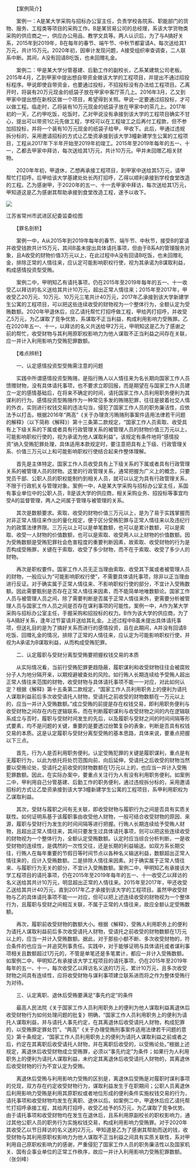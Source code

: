 　　【案例简介】

　　案例一：A是某大学采购与招标办公室主任，负责学校各院系、职能部门的货物、服务、工程类等项目的采购工作。B是某贸易公司的总经理，系该大学货物类采购的供应商之一，供应办公用品、教学文具等。两人认识后，为了与A搞好关系，2015年到2019年，B在每年的春节、端午节、中秋节都宴请A，每次送给其1万元，共计15万元。2020年初，因审计发现问题，A接受组织审查调查，二人联系中断。其间，A没有回请B吃饭，也未回赠礼金。

　　案例二：甲是某大学分管基建、后勤工作的副校长，乙系某建筑公司老板。2015年4月，乙到甲家中提出想自带资金做该大学的工程项目，并提出不通过招投标程序。甲说即使自带资金，也要通过投标，不招投标没有办法给工程项目。乙离开时，将装有20万元现金的纸袋子放在甲家中客厅茶几上。2016年3月，乙又到甲家中提出想在新校区做一个项目，希望得到关照。甲说一定要通过招投标，才可以做工程。临走时，乙将装有10万元现金的纸袋子放在甲家中的茶几上。2017年初的一天，乙约甲吃饭，吃饭时，乙对甲说没有承接到该大学的工程项目确实不甘心，提出可以带资1亿元先做工程，学校可以在工程竣工之后再付工程款，但不参加招投标，并将一个装有10万元现金的纸袋子给甲，甲收下。此后，甲通过违规拆分标的，采用邀请招标的方式让乙垫资承接到该大学3幢新建学生公寓的工程项目，工程从2017年下半年开始至2019年初竣工。2015年至2019年每年的五一、十一，乙都去甲家中拜访，每次送给其1万元，共计10万元。甲并未回赠乙相关财物。

　　2020年年初，甲退休，乙想再承接工程项目，到甲家中送给其5万元，请甲帮忙打招呼。后甲给该大学基建处处长丙打招呼，乙得以顺利承接到学校食堂改造的工程。乙为感谢甲，于2020年的五一、十一去甲家中拜访，每次送给其1万元，甲知道这是乙为感谢其帮助承接到食堂改造工程，遂予以收下。

![](https://www.ccdi.gov.cn/hdjln/ywtt/202401/W020240131656000625216.png)

江苏省常州市武进区纪委监委绘图

　　【罪名剖析】

　　案例一中，A从2015年到2019年每年的春节、端午节、中秋节，接受B的宴请并收受钱款共计15万元，其间B虽未提出具体请托事项，但由于B系A的管理服务对象，且A收受的财物价值3万元以上，在此过程中A没有回请B吃饭，也未回赠礼金，排除正常的人情往来，应认定可能影响职权行使，视为其承诺为B谋取利益，构成感情投资型受贿。

　　案例二中，甲明知乙有请托事项，仍在2015年至2019年每年的五一、十一收受乙以拜访的名义送给其共计10万元，超出正常人情往来；2015年至2017年，甲收受乙20万元、10万元、10万元三笔共计40万元，2017年乙承接到该大学新建学生公寓的工程项目，可以把这些连续收受的财物视为一个整体行为，全额认定为受贿数额。2020年甲退休后，应乙请托帮忙打招呼做工程，甲给丙打招呼，并收受乙5万元，为乙谋取了竞争优势，系谋取不正当利益，构成利用影响力受贿罪。乙在2020年五一、十一，以拜访的名义共送给甲2万元，甲明知这是乙为了感谢之前的帮忙，收受财物与其利用原职权影响力为他人谋取不正当利益之间存在关联，应一并计入利用影响力受贿犯罪数额。

　　【难点辨析】

　　一、认定感情投资型受贿需注意的问题

　　实践中所谓感情投资型贿赂，是指行贿人以人情往来为名长期向国家工作人员馈赠财物，没有具体请托事项，也不要求立即回报，而是期望在与国家工作人员建立一定的感情基础后，在将来不确定的时间，请托国家工作人员利用职务便利为其谋利的行为。感情投资型贿赂作为一种常见多发的贿赂犯罪，往往是披着社交人情的外衣，实则进行权钱交易的违法勾当，侵犯了国家工作人员的职务廉洁性，应依法予以打击。根据2016年“两高”《关于办理贪污贿赂刑事案件适用法律若干问题的解释》（以下简称《解释》）第十三条第二款规定，“国家工作人员索取、收受具有上下级关系的下属或者具有行政管理关系的被管理人员的财物价值三万元以上，可能影响职权行使的，视为承诺为他人谋取利益”。该规定有条件地将“感情投资”纳入受贿犯罪处理，具体适用本款规定时，要注意把具有上下级、行政管理关系、价值三万元以上和可能影响职权行使结合起来作整体理解。

　　首先是主体特定。国家工作人员收受具有上下级关系的下属或者具有行政管理关系的被管理人员的财物。这里的行政管理关系，通常把握为广义上的概念，只要党员干部、公职人员的职权能制约到相关人员，就可以认定为具有行政管理关系，不限于行政机关与管理对象。案例一中，A是某大学采购与招标办公室主任，系国有事业单位中的公职人员，B是该大学的供应商，相关采购业务、招投标等事宜均受A的监督管理，两人之间属于管理与被管理的关系。

　　其次是数额要求。索取、收受的财物价值三万元以上，是为了易于实践掌握而对非正常人情往来作出的量化规定，便于区分受贿犯罪与正常人情往来以及违纪行为的政策法律界限。三万元以上可以是单笔数额，也可以是累计数额，可以是索取、收受一人财物的价值数额，也可以是索取、收受两人以上财物的价值数额。因为受贿数额是受贿犯罪社会危害程度的重要判断因素，故索取、收受财物的行为是否构成受贿罪，关键在于索取、收受了多少财物，而不在于索取、收受了多少人的财物。

　　再次是职权要件。国家工作人员无正当理由索取、收受其下属或者被管理人员的财物，一般应认为“可能影响职权行使”，不需要具体请托事项，除非以正当理由进行反证。对于确实属于正常人情往来、不影响职权行使的部分，不宜计入受贿数额。因此需要甄别是否存在正常人情往来因素，而不能简单地唯数额论。国家工作人员与被管理人员之间，除了需要判断是否属于正常人情往来外，更需要分析被管理人员与国家工作人员之间是否存在谋利事项的可能性。案例一中，A作为某大学采购与招标办公室主任，手握采购和招投标的权力。B作为该大学的供应商，为了与A搞好关系，逢年过节宴请并送给其礼金。上述过程中B虽未提出具体请托事项，但送礼目的是为了搞好关系而进行的感情投资，且在此期间，A并没有回请B吃饭、回赠礼金的情况，排除了正常的人情往来，应认定为可能影响职权行使，并视为A承诺为B谋取利益，从而构成受贿犯罪。

　　二、认定履职与受财分离型受贿要把握权钱交易的本质

　　从实际情况看，当前行受贿犯罪更趋隐蔽，履职谋利和收受财物往往会被腐败分子人为地分隔开来，以期规避被查处的风险。如行贿人长期连续给予受贿人超出正常人情往来范围的财物，收受财物与具体请托事项不能一一对应，对此如何认定？根据《解释》第十五条第二款规定，“国家工作人员利用职务上的便利为请托人谋取利益前后多次收受请托人财物，受请托之前收受的财物数额在一万元以上的，应当一并计入受贿数额。”成立受贿的前提是存在权钱交易，即利用职务便利与收受财物之间存在内在逻辑联系，而在判断履职谋利与收受财物之间的内在逻辑联系成立与否时，履职与受财时间发生的先后，以及履职与受财之间的时间间隔等形式要素，均不是问题的关键，重要的是要透过纷繁复杂的表象，判断是否具有权钱交易的本质。这是认定履职与受财分离型受贿的基本思路，具体来说，要重点把握以下三点。

　　首先，行为人是否利用职务便利。认定受贿犯罪的关键是履职谋利，重点是有无履职行为，以此为依托将处罚范围向前、向后延伸，受请托之后收受的财物当然要以受贿论处，受请托之前收受的财物数额在1万元以上的，也应当一并计入受贿犯罪数额。因此，在实际办案中，要重点关注行为人有没有利用职务便利。如案例二中，甲利用自己分管基建、后勤工作的职务便利，通过违规拆分标的，采用邀请招标的方式让乙垫资承接到该大学3幢新建学生公寓的工程项目，系甲利用职权为乙谋取利益。

　　其次，受财与履职之间有无关联，即收受财物与履职行为之间是否具有实质关联性。如何证明系基于该履职事由收受他人财物，一般可结合收受财物的原因、来源，履职与受财行为发生的时间间隔等进行把握。行贿人长期连续给予受贿人财物，且超出正常人情往来，其间只要发生过具体请托事项，则可以把这些连续收受的财物视为一个整体行为，全额认定受贿数额。认定时应当综合分析判断，一是收受财物的连续性，是偶然的一次性交往，还是长期的利益输送。如双方系长期交往，行贿人在每年重要的节假日等时间节点以各种名义输送利益，数额超出正常人情往来的，应计入受贿数额。二是排除人情往来因素。对于确实属于正常人情往来、与履职行为无关的部分，不宜计入受贿数额。案例二中，甲明知乙有承接该大学工程项目的请托事项，仍在2015年至2019年每年的五一、十一收受乙以拜访的名义送给其共计10万元，明显超出正常的人情往来。2015年至2017年，甲还收受乙送给其共计40万元，直到2017年乙才承接到该大学的工程项目。虽然甲收受财物与乙的具体请托事项不能一一对应，但可以把上述连续收受的财物视为一个整体行为，且履职与受财之间相互关联，不属于正常的人情往来，故应全额认定受贿数额。

　　再次，履职前收受财物的数额大小。根据《解释》，受贿人利用职务上的便利为请托人谋取利益前后多次收受请托人财物，受请托之前收受的财物数额在1万元以上的，应当一并计入受贿数额。据此，对于那些小额不断、多次收受财物的，符合条件的也应当一并追究刑事责任。实践中，对于能够证明与具体请托或者谋利事项相关且数额超过1万元的，不管是单笔还是多笔累计，都应一并计入受贿数额。如案例二中，甲明知乙有承接该大学工程项目的请托事项，仍在2015年至2019年每年的五一、十一，每次收受乙以拜访名义送的1万元，累计10万元，且多次收受财物之间具有连续性，应将收受财物与谋利事项建立联系进而将之作为整体受贿行为对待。

　　三、认定离职、退休后受贿要满足“事先约定”的条件

　　最高人民法院《关于国家工作人员利用职务上的便利为他人谋取利益离退休后收受财物行为如何处理问题的批复》明确，“国家工作人员利用职务上的便利为请托人谋取利益，并与请托人事先约定，在其离退休后收受请托人财物，构成犯罪的，以受贿罪定罪处罚”。“两高”《关于办理受贿刑事案件适用法律若干问题的意见》第十条规定，“国家工作人员利用职务上的便利为请托人谋取利益之前或者之后，约定在其离职后收受请托人财物，并在离职后收受的，以受贿论处。”根据上述规定，离退休后收受财物成立受贿罪，必须以“事先约定”为条件；如果行为人利用职务上的便利为请托人谋取利益，未约定其离退休后收受请托人财物的，其离退休后收受财物的行为不宜认定为受贿。

　　离退休后受贿与利用影响力受贿的区别是，离退休后受贿是对履职时谋利事项的兑现，双方存在约定收受财物行为，谋取利益发生于在职期间；公职人员离退休后利用影响力受贿是利用其原职权或者地位形成的便利条件实施权钱交易的行为，请托事项和收受财物均发生在离职、退休以后。如案例二中，甲退休后应乙请托帮忙打招呼承接工程，其给丙打招呼，收受乙给予的5万元，为乙谋取了竞争优势。由于请托事项和收受财物均在发生在退休后，且系利用原副校长的职权影响力，通过其他公职人员的职务行为实施权钱交易，构成利用影响力受贿罪。对于2020年其收受乙以节日拜访的名义送的2万元，甲知道是乙为了感谢其帮助而送的钱，收受财物与其利用原职权影响力为他人谋取不正当利益之间具有实质关联性，系对甲利用自己原职权影响力的感谢，严重侵犯了国家工作人员的职务廉洁性以及国家机关、国有企事业单位的正常工作秩序，故应一并计入利用影响力受贿犯罪数额。（张剑峰）